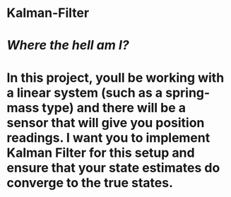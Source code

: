 # Kalman-Filter
# _Where the hell am I?_
# In this project, youll be working with a linear system (such as a spring-mass type) and there will be a sensor that will give you position readings. I want you to implement Kalman Filter for this setup and ensure that your state estimates do converge to the true states. 

